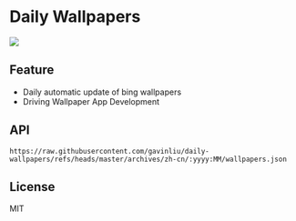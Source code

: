 # Daily Wallpapers
  
![](https://www.bing.com/th?id=OHR.OdeonAthens_ZH-CN6085881625_UHD.jpg)

## Feature

- Daily automatic update of bing wallpapers
- Driving Wallpaper App Development

## API

```
https://raw.githubusercontent.com/gavinliu/daily-wallpapers/refs/heads/master/archives/zh-cn/:yyyy:MM/wallpapers.json
```

## License

MIT
  